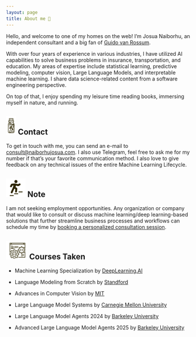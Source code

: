 ```yaml
---
layout: page
title: About me 👋
---
```



Hello, and welcome to one of my homes on the web! I’m Josua Naiborhu, an independent consultant and a big fan of [Guido van Rossum](https://en.wikipedia.org/wiki/Guido_van_Rossum).

With over four years of experience in various industries, I have utilized AI capabilities to solve business problems in insurance, transportation, and education. My areas of expertise include statistical learning, predictive modeling, computer vision, Large Language Models, and interpretable machine learning. I share data science-related content from a software engineering perspective.

On top of that, I enjoy spending my leisure time reading books, immersing myself in nature, and running.


## <img src="/assets/img/contact.png" height="50px"> Contact
To get in touch with me, you can send an e-mail to <consult@naiborhujosua.com>. I also use Telegram, feel free to ask me for my number if that’s your favorite communication method. I also love to give feedback on any technical issues of the entire Machine Learning Lifecycle.


## <img src="/assets/img/career.png" height="50px"> Note
I am not seeking employment opportunities. Any organization or company that would like to consult or discuss machine learning/deep learning-based solutions that further streamline business processes and workflows can schedule my time by [booking a personalized consultation session](https://calendly.com/naiborhujosua/60min?month=2024-05).


## <img src="/assets/img/software.png" height="50px"> Courses Taken
- <p>  Machine Learning Specialization by <a href="https://llmsystem.github.io/llmsystem2025spring/"> DeepLearning.AI</a></p>
- <p> Language Modeling from Scratch by <a href="https://stanford-cs336.github.io/spring2025/"> Standford </a></p>
- <p> Advances in Computer Vision by <a href="https://advances-in-vision.github.io/"> MIT </a></p>
- <p>  Large Language Model Systems by <a href="https://llmsystem.github.io/llmsystem2025spring/"> Carnegie Mellon University</a></p>
- <p> Large Language Model Agents 2024 by <a href="https://rdi.berkeley.edu/llm-agents/f24"> Barkeley University</a></p>
- <p>  Advanced Large Language Model Agents 2025 by <a href="https://llmagents-learning.org/sp25"> Barkeley University</a></p>



